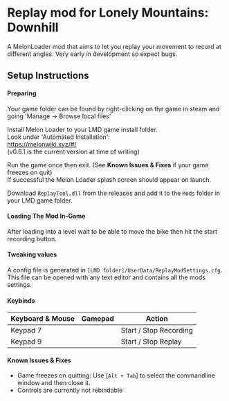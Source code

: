 # Replay mod for Lonely Mountains: Downhill
A MelonLoader mod that aims to let you replay your movement to record at different angles.
Very early in development so expect bugs.


## Setup Instructions
#### Preparing
Your game folder can be found by right-clicking on the game in steam and going 'Manage -> Browse local files'  

Install Melon Loader to your LMD game install folder.  
Look under 'Automated Installation':  
https://melonwiki.xyz/#/  
(v0.6.1 is the current version at time of writing)  

Run the game once then exit. (See **Known Issues & Fixes** if your game freezes on quit)  
If successful the Melon Loader splash screen should appear on launch. 

Download `ReplayTool.dll` from the releases and add it to the `Mods` folder in your LMD game folder.  

#### Loading The Mod In-Game
After loading into a level wait to be able to move the bike then hit the start recording button.  


#### Tweaking values
A config file is generated in `[LMD folder]/UserData/ReplayModSettings.cfg`.  
This file can be opened with any text editor and contains all the mods settings.  


#### Keybinds
| Keyboard & Mouse      | Gamepad      | Action                               |
| ---                   | ---          | ---                                  |
| Keypad 7              |              | Start / Stop Recording               |
| Keypad 9              |              | Start / Stop Replay                  |


#### Known Issues & Fixes
- Game freezes on quitting: Use [`Alt + Tab`] to select the commandline window and then close it.
- Controls are currently not rebindable
